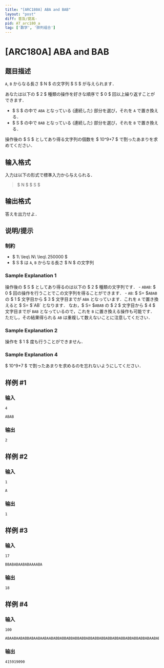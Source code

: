 ```yaml
---
title: "[ARC180A] ABA and BAB"
layout: "post"
diff: 普及/提高-
pid: AT_arc180_a
tag: ['数学', '排列组合']
---
```


# [ARC180A] ABA and BAB

## 题目描述

[problemUrl]: https://atcoder.jp/contests/arc180/tasks/arc180_a

`A`, `B` からなる長さ $ N $ の文字列 $ S $ が与えられます．

あなたは以下の $ 2 $ 種類の操作を好きな順序で $ 0 $ 回以上繰り返すことができます．

- $ S $ の中で `ABA` となっている (連続した) 部分を選び，それを `A` で置き換える．
- $ S $ の中で `BAB` となっている (連続した) 部分を選び，それを `B` で置き換える．
 
操作後の $ S $ としてあり得る文字列の個数を $ 10^9+7 $ で割ったあまりを求めてください．

## 输入格式

入力は以下の形式で標準入力から与えられる．

> $ N $ $ S $

## 输出格式

答えを出力せよ．

## 说明/提示

### 制約

- $ 1\ \leq\ N\ \leq\ 250000 $
- $ S $ は `A`, `B` からなる長さ $ N $ の文字列
 
### Sample Explanation 1

操作後の $ S $ としてあり得るのは以下の $ 2 $ 種類の文字列です． - `ABAB`: $ 0 $ 回の操作を行うことでこの文字列を得ることができます． - `AB`: $ S= $`ABAB` の $ 1 $ 文字目から $ 3 $ 文字目までが `ABA` となっています．これを `A` で置き換えると $ S= $`AB` となります． なお，$ S= $`ABAB` の $ 2 $ 文字目から $ 4 $ 文字目までが `BAB` となっているので，これを `B` に置き換える操作も可能です． ただし，その結果得られる `AB` は重複して数えないことに注意してください．

### Sample Explanation 2

操作を $ 1 $ 度も行うことができません．

### Sample Explanation 4

$ 10^9+7 $ で割ったあまりを求めるのを忘れないようにしてください．

## 样例 #1

### 输入

```
4
ABAB
```

### 输出

```
2
```

## 样例 #2

### 输入

```
1
A
```

### 输出

```
1
```

## 样例 #3

### 输入

```
17
BBABABAABABAAAABA
```

### 输出

```
18
```

## 样例 #4

### 输入

```
100
ABAABAABABBABAABAABAABABBABBABBABBABBABBABBABBABBABBABBABBABBABBABAABABAABABBABBABABBABAABAABAABAABA
```

### 输出

```
415919090
```


